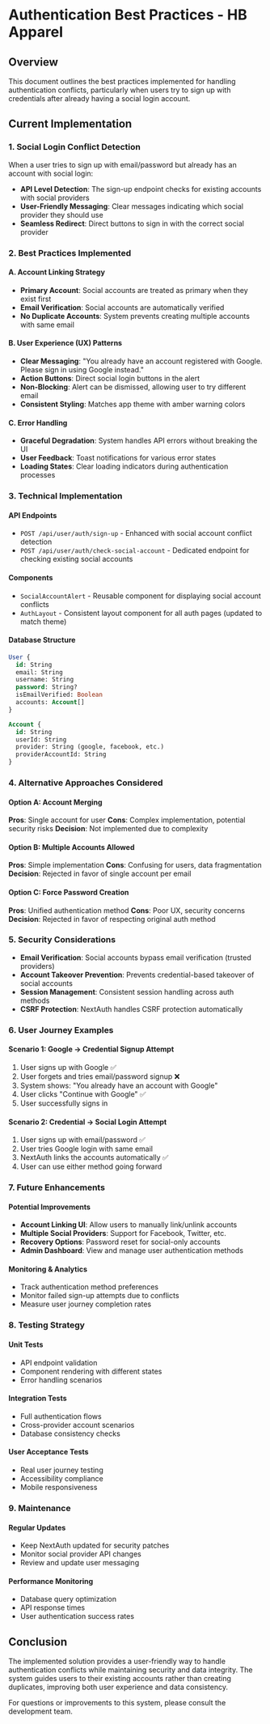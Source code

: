 # Authentication Best Practices - HB Apparel

## Overview
This document outlines the best practices implemented for handling authentication conflicts, particularly when users try to sign up with credentials after already having a social login account.

## Current Implementation

### 1. Social Login Conflict Detection
When a user tries to sign up with email/password but already has an account with social login:

- **API Level Detection**: The sign-up endpoint checks for existing accounts with social providers
- **User-Friendly Messaging**: Clear messages indicating which social provider they should use
- **Seamless Redirect**: Direct buttons to sign in with the correct social provider

### 2. Best Practices Implemented

#### A. Account Linking Strategy
- **Primary Account**: Social accounts are treated as primary when they exist first
- **Email Verification**: Social accounts are automatically verified
- **No Duplicate Accounts**: System prevents creating multiple accounts with same email

#### B. User Experience (UX) Patterns
- **Clear Messaging**: "You already have an account registered with Google. Please sign in using Google instead."
- **Action Buttons**: Direct social login buttons in the alert
- **Non-Blocking**: Alert can be dismissed, allowing user to try different email
- **Consistent Styling**: Matches app theme with amber warning colors

#### C. Error Handling
- **Graceful Degradation**: System handles API errors without breaking the UI
- **User Feedback**: Toast notifications for various error states
- **Loading States**: Clear loading indicators during authentication processes

### 3. Technical Implementation

#### API Endpoints
- `POST /api/user/auth/sign-up` - Enhanced with social account conflict detection
- `POST /api/user/auth/check-social-account` - Dedicated endpoint for checking existing social accounts

#### Components
- `SocialAccountAlert` - Reusable component for displaying social account conflicts
- `AuthLayout` - Consistent layout component for all auth pages (updated to match theme)

#### Database Structure
```sql
User {
  id: String
  email: String
  username: String
  password: String?
  isEmailVerified: Boolean
  accounts: Account[]
}

Account {
  id: String
  userId: String
  provider: String (google, facebook, etc.)
  providerAccountId: String
}
```

### 4. Alternative Approaches Considered

#### Option A: Account Merging
**Pros**: Single account for user
**Cons**: Complex implementation, potential security risks
**Decision**: Not implemented due to complexity

#### Option B: Multiple Accounts Allowed
**Pros**: Simple implementation
**Cons**: Confusing for users, data fragmentation
**Decision**: Rejected in favor of single account per email

#### Option C: Force Password Creation
**Pros**: Unified authentication method
**Cons**: Poor UX, security concerns
**Decision**: Rejected in favor of respecting original auth method

### 5. Security Considerations

- **Email Verification**: Social accounts bypass email verification (trusted providers)
- **Account Takeover Prevention**: Prevents credential-based takeover of social accounts
- **Session Management**: Consistent session handling across auth methods
- **CSRF Protection**: NextAuth handles CSRF protection automatically

### 6. User Journey Examples

#### Scenario 1: Google → Credential Signup Attempt
1. User signs up with Google ✅
2. User forgets and tries email/password signup ❌
3. System shows: "You already have an account with Google" 
4. User clicks "Continue with Google" ✅
5. User successfully signs in

#### Scenario 2: Credential → Social Login Attempt
1. User signs up with email/password ✅
2. User tries Google login with same email
3. NextAuth links the accounts automatically ✅
4. User can use either method going forward

### 7. Future Enhancements

#### Potential Improvements
- **Account Linking UI**: Allow users to manually link/unlink accounts
- **Multiple Social Providers**: Support for Facebook, Twitter, etc.
- **Recovery Options**: Password reset for social-only accounts
- **Admin Dashboard**: View and manage user authentication methods

#### Monitoring & Analytics
- Track authentication method preferences
- Monitor failed sign-up attempts due to conflicts
- Measure user journey completion rates

### 8. Testing Strategy

#### Unit Tests
- API endpoint validation
- Component rendering with different states
- Error handling scenarios

#### Integration Tests
- Full authentication flows
- Cross-provider account scenarios
- Database consistency checks

#### User Acceptance Tests
- Real user journey testing
- Accessibility compliance
- Mobile responsiveness

### 9. Maintenance

#### Regular Updates
- Keep NextAuth updated for security patches
- Monitor social provider API changes
- Review and update user messaging

#### Performance Monitoring
- Database query optimization
- API response times
- User authentication success rates

## Conclusion

The implemented solution provides a user-friendly way to handle authentication conflicts while maintaining security and data integrity. The system guides users to their existing accounts rather than creating duplicates, improving both user experience and data consistency.

For questions or improvements to this system, please consult the development team.
